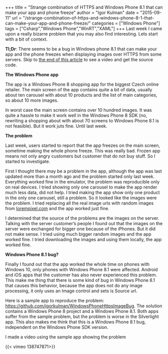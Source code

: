 +++
title = "Strange combination of HTTPS and Windows Phone 8.1 that can make your app and phone freeze"
author = "Igor Kulman"
date = "2015-09-11"
url = "/strange-combination-of-https-and-windows-phone-8-1-that-can-make-your-app-and-phone-freeze/"
categories = ["Windows Phone"]
tags = ["Csharp","Windows Phone","WinRT","XAML"]
+++
Last week I came upon a really bizarre problem that you may also find interesting. Lets start with a bit of context.

**Tl;Dr**: There seems to be a bug in Windows phone 8.1 that can make your app and the phone freezes when displaying images over HTTPS from some servers. Skip to [the end of this article](#bug) to see a video and get the source code.

**The Windows Phone app**

The app is a Windows Phone 8 shopping app for the biggest Czech online retailer. The main screen of the app contains quite a bit of data, usually about ten carousel with about 10 products and the list of main categories, so about 10 more images.

In worst case the main screen contains over 10 hundred images. It was quite a hassle to make it work well in the Windows Phone 8 SDK (no, rewriting a shopping about with about 70 screens to Windows Phone 8.1 is not feasible). But it work juts fine. Until last week.

<!--more-->

**The problem**

Last week, users started to report that the app freezes on the main screen, sometime making the whole phone freeze. This was really bad. Frozen app means not only angry customers but customer that do not buy stuff. So I started to investigate.

First I thought there may be a problem in the app, although the app was last updated more than a month ago and the problem started only last week. Everything worked fine in the emulator, the problem was reproducible only on real devices. I tried showing only one carousel to make the app render much less data, did not help. I tried making the app show only one product in the only one carousel, still a problem. So it looked like the images were the problem. I tried replacing all the real image urls with random images from [lorempixel.com](http://lorempixel.com) and the app worked just fine.

I determined that the source of the problems are the images on the server. Talking with the server customer&#8217;s people I found out that the images on the server were exchanged for bigger one because of the iPhones. But it did not make sense. I tried using much bigger random images and the app worked fine. I tried downloading the images and using them locally, the app worked fine.

<strong id="bug">Windows Phone 8.1 bug?</strong>

Finally I found out that the app worked the whole time on phones with Windows 10, only phones with Windows Phone 8.1 were affected. Android and iOS apps that the customer has also never experienced this problem. This make me thing that there is some kind of bug in Windows Phone 8.1 that causes this behavior, because the app does not do any image processing, it only uses an Image control and sets is Source url.

Here is a sample app to reproduce the problem: <https://github.com/igorkulman/WindowsPhoneHttpsImageBug>. The solution contains a Windows Phone 8 project and a Windows Phone 8.1. Both apps suffer from the sample problem, but the problem is worse in the Silverlight app. This also makes me think that this is a Windows Phone 8.1 bug, independent on the Windows Phone SDK version.

I made a video using the sample app showing the problem

{{< vimeo 138747871>}}
